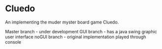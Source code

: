 # Cluedo

An implementing the muder myster board game Cluedo.

Master branch 	- under development
GUI branch	- has a java swing graphic user interface
noGUI branch	- original implementation played through console